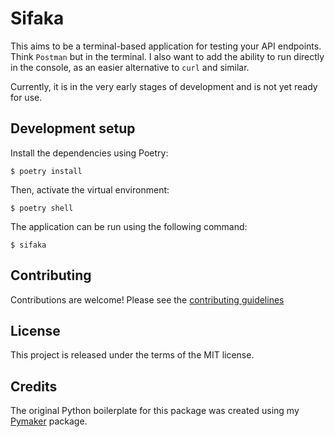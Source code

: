 # Sifaka <!-- omit in toc -->

This aims to be a terminal-based application for testing your API endpoints.
Think `Postman` but in the terminal. I also want to add the ability to run
directly in the console, as an easier alternative to `curl` and similar.

Currently, it is in the very early stages of development and is not yet ready
for use.

## Development setup

Install the dependencies using Poetry:

```console
$ poetry install
```

Then, activate the virtual environment:

```console
$ poetry shell
```

The application can be run using the following command:

```console
$ sifaka
```

## Contributing

Contributions are welcome! Please see the [contributing
guidelines](CONTRIBUTING.md)

## License

This project is released under the terms of the MIT license.

## Credits

The original Python boilerplate for this package was created using my
[Pymaker](https://github.com/seapagan/py-maker) package.
